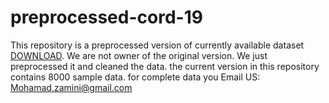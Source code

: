 # preprocessed-cord-19

This repository is a preprocessed version of currently available dataset [DOWNLOAD](https://ai2-semanticscholar-cord-19.s3-us-west-2.amazonaws.com/historical_releases.html). We are not owner of the original version. We just preprocessed it and cleaned the data. the current version in this repository contains 8000 sample data. for complete data you Email US: Mohamad.zamini@gmail.com

